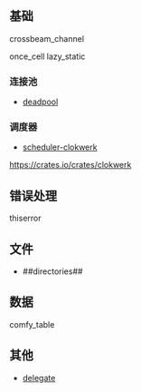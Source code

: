 
## 基础

crossbeam_channel

once_cell lazy_static


### 连接池
- [deadpool](https://crates.io/crates/deadpool)

### 调度器
-   [scheduler-clokwerk](https://docs.rs/clokwerk/latest/clokwerk/)

https://crates.io/crates/clokwerk


## 错误处理 

thiserror

## 文件

- ##directories##

## 数据
comfy_table

## 其他

+ [delegate](https://crates.io/crates/delegate)